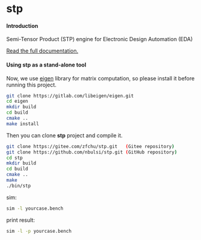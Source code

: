# stp

#### Introduction
Semi-Tensor Product (STP) engine for Electronic Design Automation (EDA)

[Read the full documentation.](https://stp-based-logic-synthesis-tool.readthedocs.io/en/latest/ )

#### Using stp as a stand-alone tool
Now, we use [eigen](https://eigen.tuxfamily.org/) library for matrix computation, so please install it
before running this project.

```bash
git clone https://gitlab.com/libeigen/eigen.git
cd eigen
mkdir build
cd build
cmake ..
make install
```

Then you can clone **stp** project and compile it.

```bash
git clone https://gitee.com/zfchu/stp.git   (Gitee repository)
git clone https://github.com/nbulsi/stp.git (GitHub repository) 
cd stp
mkdir build
cd build
cmake ..
make
./bin/stp
```

sim:
```bash
sim -l yourcase.bench
```


print result:
```bash
sim -l -p yourcase.bench
```